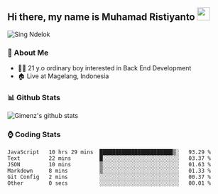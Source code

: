 
## Hi there, my name is Muhamad Ristiyanto <img src="https://github.com/TheDudeThatCode/TheDudeThatCode/blob/master/Assets/Hi.gif" width="29px">
 ![Sing Ndelok](https://komarev.com/ghpvc/?username=Gimenz&color=green)

### 👤 About Me
* 🤷‍♂️ 21 y.o ordinary boy interested in Back End Development
* 🏠 Live at Magelang, Indonesia 

### 📊 Github Stats
  <img alt="Gimenz's github stats" src="https://github-readme-stats.vercel.app/api?username=Gimenz&count_private=true&hide=issues&show_icons=true&include_all_commits=true&line_height=24&border_radius=0"/>

### ⌚ Coding Stats
<!--START_SECTION:waka-->

```text
JavaScript   10 hrs 29 mins  ███████████████████████▒░   93.29 %
Text         22 mins         █░░░░░░░░░░░░░░░░░░░░░░░░   03.37 %
JSON         10 mins         ▒░░░░░░░░░░░░░░░░░░░░░░░░   01.63 %
Markdown     8 mins          ▒░░░░░░░░░░░░░░░░░░░░░░░░   01.33 %
Git Config   2 mins          ░░░░░░░░░░░░░░░░░░░░░░░░░   00.37 %
Other        0 secs          ░░░░░░░░░░░░░░░░░░░░░░░░░   00.01 %
```

<!--END_SECTION:waka-->
